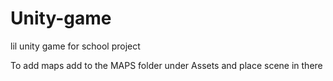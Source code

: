# Unity-game
lil unity game for school project

To add maps add to the MAPS folder under Assets and place scene in there
